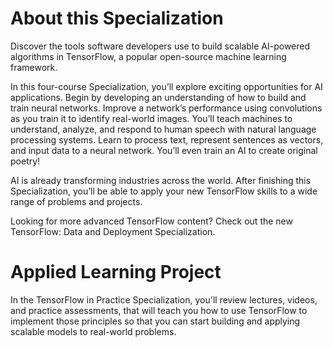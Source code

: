 # About this Specialization

Discover the tools software developers use to build scalable AI-powered algorithms in TensorFlow, a popular open-source machine learning framework.

In this four-course Specialization, you’ll explore exciting opportunities for AI applications. Begin by developing an understanding of how to build and train neural networks. Improve a network’s performance using convolutions as you train it to identify real-world images. You’ll teach machines to understand, analyze, and respond to human speech with natural language processing systems. Learn to process text, represent sentences as vectors, and input data to a neural network. You’ll even train an AI to create original poetry!

AI is already transforming industries across the world. After finishing this Specialization, you’ll be able to apply your new TensorFlow skills to a wide range of problems and projects.

Looking for more advanced TensorFlow content? Check out the new TensorFlow: Data and Deployment Specialization.

# Applied Learning Project
In the TensorFlow in Practice Specialization, you'll review lectures, videos, and practice assessments, that will teach you how to use TensorFlow to implement those principles so that you can start building and applying scalable models to real-world problems.
